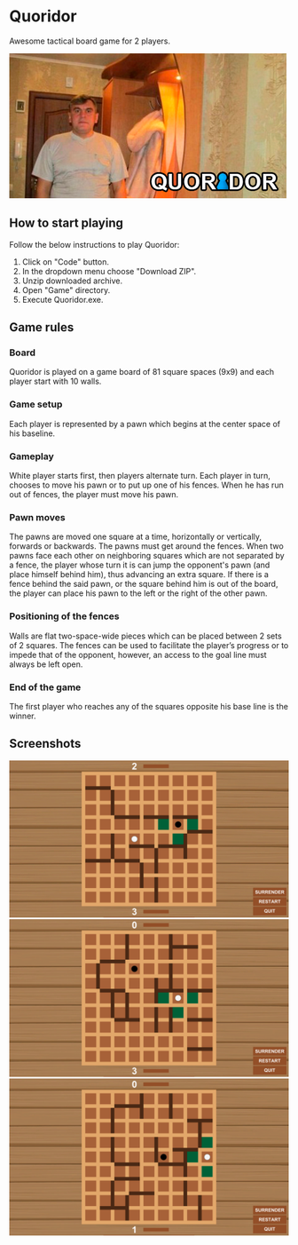 # Quoridor
Awesome tactical board game for 2 players.

![Я в коридоре](https://github.com/snyk04/quoridor/blob/master/Images/QuoridorImage.png)

## How to start playing
Follow the below instructions to play Quoridor:
1. Click on "Code" button.
2. In the dropdown menu choose "Download ZIP".
3. Unzip downloaded archive.
4. Open "Game" directory.
5. Execute Quoridor.exe.

## Game rules
### Board
Quoridor is played on a game board of 81 square spaces (9x9) and each player start with 10 walls.

### Game setup
Each player is represented by a pawn which begins at the center space of his baseline.

### Gameplay
White player starts first, then players alternate turn. Each player in turn, chooses to move his pawn or to put up one of his fences. When he has run out of fences, the player must move his pawn.

### Pawn moves
The pawns are moved one square at a time, horizontally or vertically, forwards or backwards. The pawns must get around the fences. When two pawns face each other on neighboring squares which are not separated by a fence, the player whose turn it is can jump the opponent's pawn (and place himself behind him), thus advancing an extra square. If there is a fence behind the said pawn, or the square behind him is out of the board, the player can place his pawn to the left or the right of the other pawn.

### Positioning of the fences
Walls are flat two-space-wide pieces which can be placed between 2 sets of 2 squares. The fences can be used to facilitate the player’s progress or to impede that of the opponent, however, an access to the goal line must always be left open.

### End of the game
The first player who reaches any of the squares opposite his base line is the winner.

## Screenshots
![](https://github.com/snyk04/quoridor/blob/master/Images/Screenshots/Screenshot%201.png)
![](https://github.com/snyk04/quoridor/blob/master/Images/Screenshots/Screenshot%202.png)
![](https://github.com/snyk04/quoridor/blob/master/Images/Screenshots/Screenshot%203.png)

